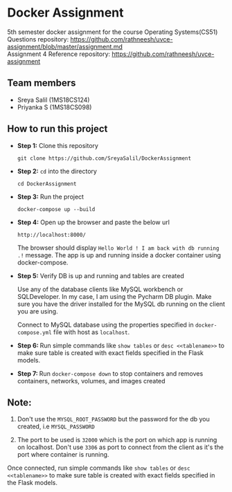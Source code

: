 # Docker Assignment

5th semester docker assignment for the course Operating Systems(CS51) <br>
Questions repository: https://github.com/rathneesh/uvce-assignment/blob/master/assignment.md <br>
Assignment 4 Reference repository: https://github.com/rathneesh/uvce-assignment <br>

## Team members
- Sreya Salil (1MS18CS124)
- Priyanka S (1MS18CS098)

## How to run this project
- <b>Step 1:</b> Clone this repository <br>
   ``` 
   git clone https://github.com/SreyaSalil/DockerAssignment
   ```

- <b>Step 2:</b> `cd` into the directory<br>
  ```
  cd DockerAssignment
  ```
- <b>Step 3:</b> Run the project
  ```
  docker-compose up --build
  ```
- <b>Step 4:</b> Open up the browser and paste the below url
  ```
  http://localhost:8000/
  ```
  The browser should display ```Hello World ! I am back with db running .!``` message. The app is up and running inside a docker container using docker-compose.

- <b>Step 5:</b> Verify DB is up and running and tables are created

  Use any of the database clients like MySQL workbench or SQLDeveloper. In my case, I am using the Pycharm DB plugin. Make sure you have the driver installed for the MySQL db     running on the client you are using.

  Connect to MySQL database using the properties specified in ```docker-compose.yml``` file with host as ```localhost```.
  
- <b>Step 6: </b> Run simple commands like ```show tables``` or ```desc <<tablename>>``` to make sure table is created with exact fields specified in the Flask models. 

- <b>Step 7: </b> Run ```docker-compose down``` to stop containers and removes containers, networks, volumes, and images created
## Note:

1. Don't use the ```MYSQL_ROOT_PASSWORD``` but the password for the db you created, i.e ```MYSQL_PASSWORD```

2. The port to be used is ```32000``` which is the port on which app is running on localhost. Don't use ```3306``` as port to connect from the client as it's the port where container is running.

Once connected, run simple commands like ```show tables``` or ```desc <<tablename>>``` to make sure table is created with exact fields specified in the Flask models.
